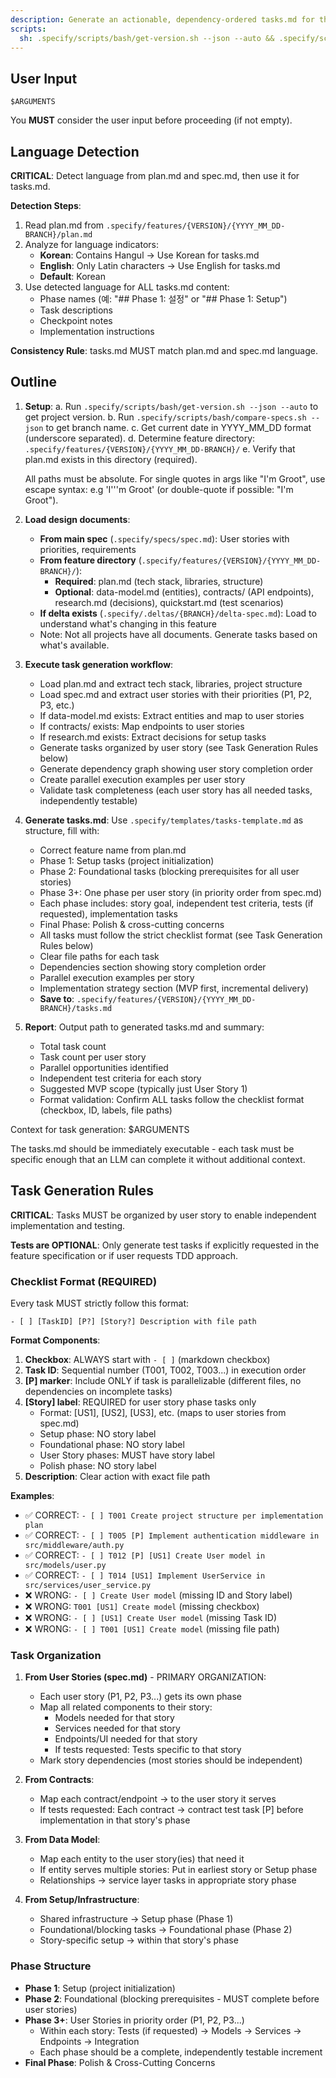 ```yaml
---
description: Generate an actionable, dependency-ordered tasks.md for the feature based on available design artifacts.
scripts:
  sh: .specify/scripts/bash/get-version.sh --json --auto && .specify/scripts/bash/compare-specs.sh --json
---
```


## User Input

```text
$ARGUMENTS
```

You **MUST** consider the user input before proceeding (if not empty).

## Language Detection

**CRITICAL**: Detect language from plan.md and spec.md, then use it for tasks.md.

**Detection Steps**:
1. Read plan.md from `.specify/features/{VERSION}/{YYYY_MM_DD-BRANCH}/plan.md`
2. Analyze for language indicators:
   - **Korean**: Contains Hangul → Use Korean for tasks.md
   - **English**: Only Latin characters → Use English for tasks.md
   - **Default**: Korean
3. Use detected language for ALL tasks.md content:
   - Phase names (예: "## Phase 1: 설정" or "## Phase 1: Setup")
   - Task descriptions
   - Checkpoint notes
   - Implementation instructions

**Consistency Rule**: tasks.md MUST match plan.md and spec.md language.

## Outline

1. **Setup**: 
   a. Run `.specify/scripts/bash/get-version.sh --json --auto` to get project version.
   b. Run `.specify/scripts/bash/compare-specs.sh --json` to get branch name.
   c. Get current date in YYYY_MM_DD format (underscore separated).
   d. Determine feature directory: `.specify/features/{VERSION}/{YYYY_MM_DD-BRANCH}/`
   e. Verify that plan.md exists in this directory (required).
   
   All paths must be absolute. For single quotes in args like "I'm Groot", use escape syntax: e.g 'I'\''m Groot' (or double-quote if possible: "I'm Groot").

2. **Load design documents**: 
   - **From main spec** (`.specify/specs/spec.md`): User stories with priorities, requirements
   - **From feature directory** (`.specify/features/{VERSION}/{YYYY_MM_DD-BRANCH}/`):
     * **Required**: plan.md (tech stack, libraries, structure)
     * **Optional**: data-model.md (entities), contracts/ (API endpoints), research.md (decisions), quickstart.md (test scenarios)
   - **If delta exists** (`.specify/.deltas/{BRANCH}/delta-spec.md`): Load to understand what's changing in this feature
   - Note: Not all projects have all documents. Generate tasks based on what's available.

3. **Execute task generation workflow**:
   - Load plan.md and extract tech stack, libraries, project structure
   - Load spec.md and extract user stories with their priorities (P1, P2, P3, etc.)
   - If data-model.md exists: Extract entities and map to user stories
   - If contracts/ exists: Map endpoints to user stories
   - If research.md exists: Extract decisions for setup tasks
   - Generate tasks organized by user story (see Task Generation Rules below)
   - Generate dependency graph showing user story completion order
   - Create parallel execution examples per user story
   - Validate task completeness (each user story has all needed tasks, independently testable)

4. **Generate tasks.md**: Use `.specify/templates/tasks-template.md` as structure, fill with:
   - Correct feature name from plan.md
   - Phase 1: Setup tasks (project initialization)
   - Phase 2: Foundational tasks (blocking prerequisites for all user stories)
   - Phase 3+: One phase per user story (in priority order from spec.md)
   - Each phase includes: story goal, independent test criteria, tests (if requested), implementation tasks
   - Final Phase: Polish & cross-cutting concerns
   - All tasks must follow the strict checklist format (see Task Generation Rules below)
   - Clear file paths for each task
   - Dependencies section showing story completion order
   - Parallel execution examples per story
   - Implementation strategy section (MVP first, incremental delivery)
   - **Save to**: `.specify/features/{VERSION}/{YYYY_MM_DD-BRANCH}/tasks.md`

5. **Report**: Output path to generated tasks.md and summary:
   - Total task count
   - Task count per user story
   - Parallel opportunities identified
   - Independent test criteria for each story
   - Suggested MVP scope (typically just User Story 1)
   - Format validation: Confirm ALL tasks follow the checklist format (checkbox, ID, labels, file paths)

Context for task generation: $ARGUMENTS

The tasks.md should be immediately executable - each task must be specific enough that an LLM can complete it without additional context.

## Task Generation Rules

**CRITICAL**: Tasks MUST be organized by user story to enable independent implementation and testing.

**Tests are OPTIONAL**: Only generate test tasks if explicitly requested in the feature specification or if user requests TDD approach.

### Checklist Format (REQUIRED)

Every task MUST strictly follow this format:

```text
- [ ] [TaskID] [P?] [Story?] Description with file path
```

**Format Components**:

1. **Checkbox**: ALWAYS start with `- [ ]` (markdown checkbox)
2. **Task ID**: Sequential number (T001, T002, T003...) in execution order
3. **[P] marker**: Include ONLY if task is parallelizable (different files, no dependencies on incomplete tasks)
4. **[Story] label**: REQUIRED for user story phase tasks only
   - Format: [US1], [US2], [US3], etc. (maps to user stories from spec.md)
   - Setup phase: NO story label
   - Foundational phase: NO story label  
   - User Story phases: MUST have story label
   - Polish phase: NO story label
5. **Description**: Clear action with exact file path

**Examples**:

- ✅ CORRECT: `- [ ] T001 Create project structure per implementation plan`
- ✅ CORRECT: `- [ ] T005 [P] Implement authentication middleware in src/middleware/auth.py`
- ✅ CORRECT: `- [ ] T012 [P] [US1] Create User model in src/models/user.py`
- ✅ CORRECT: `- [ ] T014 [US1] Implement UserService in src/services/user_service.py`
- ❌ WRONG: `- [ ] Create User model` (missing ID and Story label)
- ❌ WRONG: `T001 [US1] Create model` (missing checkbox)
- ❌ WRONG: `- [ ] [US1] Create User model` (missing Task ID)
- ❌ WRONG: `- [ ] T001 [US1] Create model` (missing file path)

### Task Organization

1. **From User Stories (spec.md)** - PRIMARY ORGANIZATION:
   - Each user story (P1, P2, P3...) gets its own phase
   - Map all related components to their story:
     - Models needed for that story
     - Services needed for that story
     - Endpoints/UI needed for that story
     - If tests requested: Tests specific to that story
   - Mark story dependencies (most stories should be independent)
   
2. **From Contracts**:
   - Map each contract/endpoint → to the user story it serves
   - If tests requested: Each contract → contract test task [P] before implementation in that story's phase
   
3. **From Data Model**:
   - Map each entity to the user story(ies) that need it
   - If entity serves multiple stories: Put in earliest story or Setup phase
   - Relationships → service layer tasks in appropriate story phase
   
4. **From Setup/Infrastructure**:
   - Shared infrastructure → Setup phase (Phase 1)
   - Foundational/blocking tasks → Foundational phase (Phase 2)
   - Story-specific setup → within that story's phase

### Phase Structure

- **Phase 1**: Setup (project initialization)
- **Phase 2**: Foundational (blocking prerequisites - MUST complete before user stories)
- **Phase 3+**: User Stories in priority order (P1, P2, P3...)
  - Within each story: Tests (if requested) → Models → Services → Endpoints → Integration
  - Each phase should be a complete, independently testable increment
- **Final Phase**: Polish & Cross-Cutting Concerns
